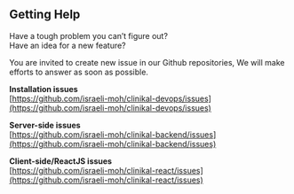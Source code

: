 ## Getting Help

Have a tough problem you can’t figure out?  
Have an idea for a new feature?  

You are invited to create new issue in our Github repositories, We will make efforts to answer as soon as possible.

**Installation issues**    
[https://github.com/israeli-moh/clinikal-devops/issues](https://github.com/israeli-moh/clinikal-devops/issues)  

**Server-side issues**    
[https://github.com/israeli-moh/clinikal-backend/issues](https://github.com/israeli-moh/clinikal-backend/issues)  

**Client-side/ReactJS issues**  
[https://github.com/israeli-moh/clinikal-react/issues](https://github.com/israeli-moh/clinikal-react/issues)  
